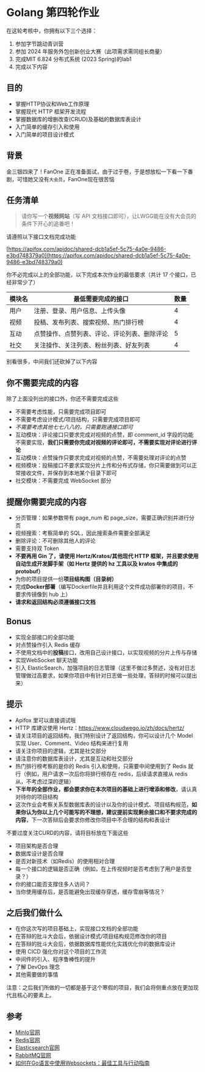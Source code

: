 # Golang 第四轮作业

在这轮考核中，你拥有以下三个选择：
1. 参加字节跳动青训营
2. 参加 2024 年服务外包创新创业大赛（此项需求需同组长商量）
3. 完成MIT 6.824 分布式系统 (2023 Spring)的lab1
4. 完成以下内容

## 目的

- 掌握HTTP协议和Web工作原理
- 掌握现代 HTTP 框架开发流程
- 掌握数据库的增删改查(CRUD)及基础的数据库表设计
- 入门简单的缓存引入和使用
- 入门简单的项目设计模式

## 背景

金三银四来了！FanOne 正在准备面试，由于过于卷，于是想放松一下看一下番剧，可惜她又没有`大会员`，FanOne现在很苦恼

## 任务清单

> 请你写一个**视频网站**（写 API 文档接口即可），让LWGG能在没有大会员的条件下开心的追番吧！

请遵照以下接口文档完成功能

[https://apifox.com/apidoc/shared-dcb1a5ef-5c75-4a0e-9486-e3bd748379a0](https://apifox.com/apidoc/shared-dcb1a5ef-5c75-4a0e-9486-e3bd748379a0)



你不必完成以上的全部功能，以下完成本次作业的最低要求（共计 17 个接口，已经非常少了）

| 模块名 | 最低需要完成的接口                           | 数量 |
| ------ | -------------------------------------------- | ---- |
| 用户   | 注册、登录、用户信息、上传头像               | 4    |
| 视频   | 投稿、发布列表、搜索视频、热门排行榜         | 4    |
| 互动   | 点赞操作、点赞列表、评论、评论列表、删除评论 | 5    |
| 社交   | 关注操作、关注列表、粉丝列表、好友列表       | 4    |

别看很多，中间我们还砍掉了以下内容

## 你不需要完成的内容

除了上面没列出的接口外，你还不需要完成这些

- 不需要考虑性能，只需要完成项目即可
- 不需要考虑设计模式/项目结构，只需要完成项目即可
- *不需要考虑其他七七八八的，只需要跑通接口即可*
- 互动模块：评论接口只要求完成对视频的点赞，即 comment_id 字段的功能不需要实现，**我们只需要你完成对视频的评论即可，不需要实现对评论进行评论**
- 互动模块：点赞操作只要求完成对视频的点赞，不需要处理对评论的点赞
- 视频模块：投稿接口不要求实现分片上传和分布式存储，你只需要做到可以正常接收文件，并保存到本地某个目录下即可
- 社交模块：不需要完成 WebSocket 部分

## 提醒你需要完成的内容

- 分页管理：如果参数带有 page_num 和 page_size，需要正确识别并进行分页
- 视频搜索：考察简单的 SQL，因此搜索条件需要全部满足
- 删除评论：不可删除其他人的评论
- 需要支持双 Token
- **不要再用 Gin 了，请使用 Hertz/Kratos/其他现代 HTTP 框架，并且要求使用自动生成开发脚手架（如 Hertz 提供的 hz 工具以及 kratos 中集成的 protobuf）**
- 为你的项目提供一份**项目结构图（目录树）**
- 完成**Docker部署**（编写Dockerfile并且利用这个文件成功部署你的项目，不要求传镜像到 hub 上）
- **请求和返回结构必须遵循接口文档**

## Bonus

- 实现全部接口的全部功能
- 对点赞操作引入 Redis 缓存
- 不使用文档中的**投稿**接口，改用自己设计接口，以实现视频的分片上传与存储
- 实现WebSocket 聊天功能
- 引入 ElasticSearch，加强项目的日志管理（这里不做过多赘述，没有对日志管理做过高要求，如果你项目中有针对日志做一些处理，答辩的时候可以提出来）

## 提示

- Apifox 里可以直接调试哦
- HTTP 库建议使用 Hertz：https://www.cloudwego.io/zh/docs/hertz/
- 请关注项目的返回结构，我们特别设计了返回结构，你可以设计几个 Model 实现 User、Comment、Video 结构来进行复用
- 请关注你项目的逻辑，尤其是社交部分
- 请注意你的数据库表设计，尤其是互动和社交部分
- 热门排行榜考察的是你的 Redis 引入和使用，只需要中间使用到了 Redis 就行（例如，用户请求一次后你将排行榜存在 redis，后续请求直接从 redis 从，不考虑过深的逻辑）
- **下半年的全部作业，都会要求你在本次项目的基础上进行增添和修改**，请认真对待你的项目结构
- 这次作业会考察关系型数据库表的设计以及你的设计模式、项目结构规范，**如果你认为你以上几个可能写的不理想，建议提前实现剩余接口和不要求完成的内容**，下一次答辩后会要求你修改你项目中不合理的结构和表设计



不要过度关注CURD的内容，请将目标放在下面这些

- 项目架构是否合理
- 数据库设计是否合理
- 是否对新技术（如Redis）的使用相对合理
- 每一个接口的逻辑是否正确（例如，在上传视频时是否考虑到了用户是否登录？）
- 你的接口能否支撑住多人访问？
- 当你使用缓存后，是否能避免出现缓存穿透，缓存雪崩等情况？

## 之后我们做什么

- 在你这次写的项目基础上，实现接口文档的全部功能
- 在答辩的批斗大会后，依据设计模式/项目结构规范修改你的项目
- 在答辩的批斗大会后，依据数据库性能优化实践优化你的数据库设计
- 使用 CICD 强化你对这个项目的工作流
- 中间件的引入、程序鲁棒性的提升
- 了解 DevOps 理念
- 其他需要做的事情

注意：之后我们所做的一切都是基于这个寒假的项目，我们会将侧重点放在更加现代且核心的要素上。

## 参考

- [MinIo官网](https://min.io/)
- [Redis官网](https://redis.io/)
- [Elasticsearch官网](https://www.elastic.co/cn/)
- [RabbitMQ官网](https://www.rabbitmq.com/)
- [如何在Go语言中使用Websockets：最佳工具与行动指南](https://tonybai.com/2019/09/28/how-to-build-websockets-in-go/)
